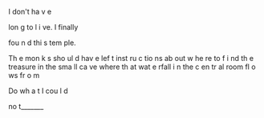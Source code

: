 
I don't   ha   v e 

lon g to l i ve. I finally

fou n d thi s tem ple.

Th e mon k s  sho ul d hav e lef t inst ru c tio ns ab out w he re to f i nd th e treasure in the sma ll ca ve where th at     wat e rfall i n the c en tr al room
fl o ws   fr o m




Do wh a t I cou l d

no t_______

